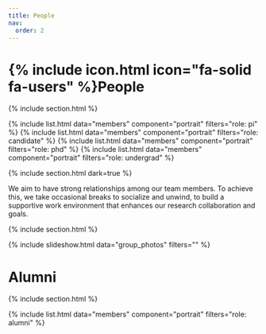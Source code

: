 ```yaml
---
title: People
nav:
  order: 2
---
```


# {% include icon.html icon="fa-solid fa-users" %}People

{% include section.html %}

{% include list.html data="members" component="portrait" filters="role: pi" %}
{% include list.html data="members" component="portrait" filters="role: candidate" %}
{% include list.html data="members" component="portrait" filters="role: phd" %}
{% include list.html data="members" component="portrait" filters="role: undergrad" %}

{% include section.html dark=true %}

We aim to have strong relationships among our team members. To achieve this,
we take occasional breaks to socialize and unwind, to build a supportive work
environment that enhances our research collaboration and goals. 

{% include section.html %}

{% include slideshow.html data="group_photos" filters="" %}

# Alumni

{% include section.html %}

{% include list.html data="members" component="portrait" filters="role: alumni" %}